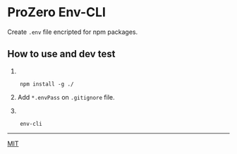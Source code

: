 # ProZero Env-CLI

Create `.env` file encripted for npm packages.

## How to use and dev test

1.
```
    npm install -g ./
```
2. Add `*.envPass` on `.gitignore` file. 

3.
```
    env-cli
```

---
[MIT](LICENSE)
